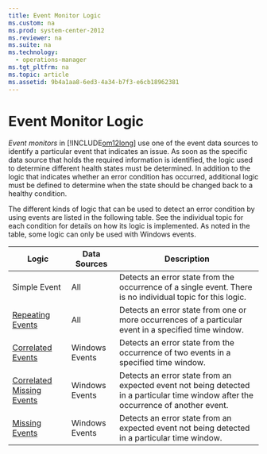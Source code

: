 ```yaml
---
title: Event Monitor Logic
ms.custom: na
ms.prod: system-center-2012
ms.reviewer: na
ms.suite: na
ms.technology: 
  - operations-manager
ms.tgt_pltfrm: na
ms.topic: article
ms.assetid: 9b4a1aa8-6ed3-4a34-b7f3-e6cb18962381
---
```

# Event Monitor Logic
*Event monitors* in [!INCLUDE[om12long](./Token/om12long_md.md)] use one of the event data sources to identify a particular event that indicates an issue. As soon as the specific data source that holds the required information is identified, the logic used to determine different health states must be determined. In addition to the logic that indicates whether an error condition has occurred, additional logic must be defined to determine when the state should be changed back to a healthy condition.

The different kinds of logic that can be used to detect an error condition by using events are listed in the following table. See the individual topic for each condition for details on how its logic is implemented. As noted in the table, some logic can only be used with Windows events.

|Logic|Data Sources|Description|
|---------|----------------|---------------|
|Simple Event|All|Detects an error state from the occurrence of a single event. There is no individual topic for this logic.|
|[Repeating Events](./Repeating-Events.md)|All|Detects an error state from one or more occurrences of a particular event in a specified time window.|
|[Correlated Events](./Correlated-Events.md)|Windows Events|Detects an error state from the occurrence of two events in a specified time window.|
|[Correlated Missing Events](./Correlated-Missing-Events.md)|Windows Events|Detects an error state from an expected event not being detected in a particular time window after the occurrence of another event.|
|[Missing Events](./Missing-Events.md)|Windows Events|Detects an error state from an expected event not being detected in a particular time window.|


